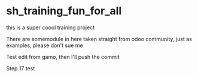 # sh_training_fun_for_all
this is a super coool training project 

There are somemodule in here taken straight from odoo community, just as examples, please don't sue me

Test edit from gamo, then I'll push the commit

Step 17 test
